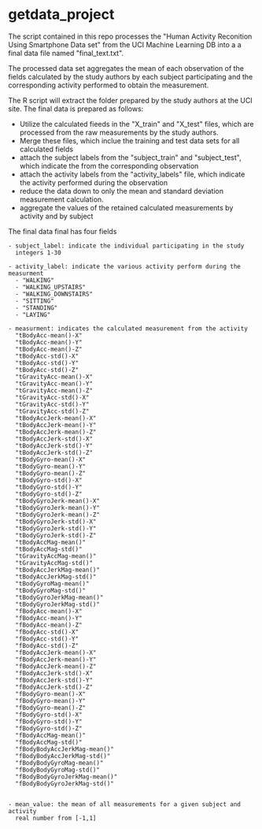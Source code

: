 getdata_project
===============

The script contained in this repo processes the "Human
Activity Reconition Using Smartphone Data set" from the UCI
Machine Learning DB into a a final data file named "final_text.txt".

The processed data set aggregates the mean of each observation of the fields
calculated by the study authors by each subject participating and the corresponding
activity performed to obtain the measurement.


The R script will extract the folder prepared by the study authors at the UCI site.
The final data is prepared as follows:
  - Utilize the calculated fieeds in the "X_train" and "X_test" files, which are processed from 
    the raw measurements by the study authors.
  - Merge these files, which inclue the training and test data sets for all calculated fields
  - attach the subject labels from the "subject_train" and "subject_test", which indicate the
    from the corresponding observation
  - attach the activity labels from the "activity_labels" file, which indicate the activity
    performed during the observation
  - reduce the data down to only the mean and standard deviation measurement calculation.
  - aggregate the values of the retained calculated measurements by activity and by subject




The final data final has four fields
  
    - subject_label: indicate the individual participating in the study
      integers 1-30 
  
    - activity_label: indicate the various activity perform during the measurment
      - "WALKING"
      - "WALKING_UPSTAIRS"
      - "WALKING_DOWNSTAIRS"
      - "SITTING"
      - "STANDING"
      - "LAYING"

    - measurment: indicates the calculated measurement from the activity 
      "tBodyAcc-mean()-X"           
      "tBodyAcc-mean()-Y"       
      "tBodyAcc-mean()-Z"           
      "tBodyAcc-std()-X"            
      "tBodyAcc-std()-Y"        
      "tBodyAcc-std()-Z"            
      "tGravityAcc-mean()-X"        
      "tGravityAcc-mean()-Y"    
      "tGravityAcc-mean()-Z"        
      "tGravityAcc-std()-X"         
      "tGravityAcc-std()-Y"     
      "tGravityAcc-std()-Z"        
      "tBodyAccJerk-mean()-X"       
      "tBodyAccJerk-mean()-Y"   
      "tBodyAccJerk-mean()-Z"       
      "tBodyAccJerk-std()-X"        
      "tBodyAccJerk-std()-Y"    
      "tBodyAccJerk-std()-Z"      
      "tBodyGyro-mean()-X"          
      "tBodyGyro-mean()-Y"
      "tBodyGyro-mean()-Z"          
      "tBodyGyro-std()-X"           
      "tBodyGyro-std()-Y"
      "tBodyGyro-std()-Z"          
      "tBodyGyroJerk-mean()-X"   
      "tBodyGyroJerk-mean()-Y" 
      "tBodyGyroJerk-mean()-Z"      
      "tBodyGyroJerk-std()-X"  
      "tBodyGyroJerk-std()-Y"  
      "tBodyGyroJerk-std()-Z"       
      "tBodyAccMag-mean()"     
      "tBodyAccMag-std()"          
      "tGravityAccMag-mean()"   
      "tGravityAccMag-std()"        
      "tBodyAccJerkMag-mean()"    
      "tBodyAccJerkMag-std()"      
      "tBodyGyroMag-mean()"      
      "tBodyGyroMag-std()"          
      "tBodyGyroJerkMag-mean()"    
      "tBodyGyroJerkMag-std()"     
      "fBodyAcc-mean()-X"         
      "fBodyAcc-mean()-Y"      
      "fBodyAcc-mean()-Z"
      "fBodyAcc-std()-X"       
      "fBodyAcc-std()-Y"      
      "fBodyAcc-std()-Z"            
      "fBodyAccJerk-mean()-X"   
      "fBodyAccJerk-mean()-Y" 
      "fBodyAccJerk-mean()-Z"
      "fBodyAccJerk-std()-X"  
      "fBodyAccJerk-std()-Y"  
      "fBodyAccJerk-std()-Z"       
      "fBodyGyro-mean()-X"   
      "fBodyGyro-mean()-Y"     
      "fBodyGyro-mean()-Z"          
      "fBodyGyro-std()-X"      
      "fBodyGyro-std()-Y"    
      "fBodyGyro-std()-Z"           
      "fBodyAccMag-mean()"   
      "fBodyAccMag-std()"          
      "fBodyBodyAccJerkMag-mean()"  
      "fBodyBodyAccJerkMag-std()"   
      "fBodyBodyGyroMag-mean()"  
      "fBodyBodyGyroMag-std()"     
      "fBodyBodyGyroJerkMag-mean()"
      "fBodyBodyGyroJerkMag-std()"
      
 
    - mean_value: the mean of all measurements for a given subject and activity
      real number from [-1,1]
    
    
    
